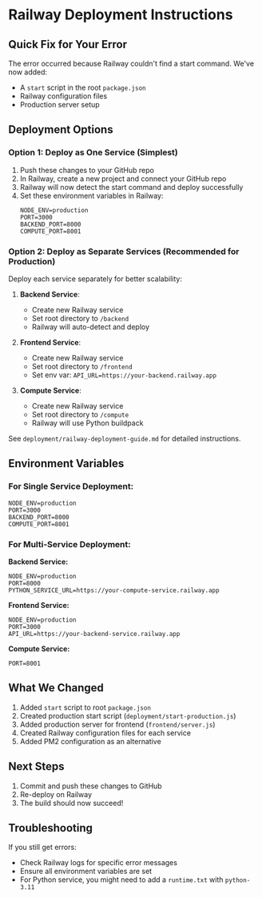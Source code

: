 # Railway Deployment Instructions

## Quick Fix for Your Error

The error occurred because Railway couldn't find a start command. We've now added:
- A `start` script in the root `package.json`
- Railway configuration files
- Production server setup

## Deployment Options

### Option 1: Deploy as One Service (Simplest)

1. Push these changes to your GitHub repo
2. In Railway, create a new project and connect your GitHub repo
3. Railway will now detect the start command and deploy successfully
4. Set these environment variables in Railway:
   ```
   NODE_ENV=production
   PORT=3000
   BACKEND_PORT=8000
   COMPUTE_PORT=8001
   ```

### Option 2: Deploy as Separate Services (Recommended for Production)

Deploy each service separately for better scalability:

1. **Backend Service**:
   - Create new Railway service
   - Set root directory to `/backend`
   - Railway will auto-detect and deploy

2. **Frontend Service**:
   - Create new Railway service  
   - Set root directory to `/frontend`
   - Set env var: `API_URL=https://your-backend.railway.app`

3. **Compute Service**:
   - Create new Railway service
   - Set root directory to `/compute`
   - Railway will use Python buildpack

See `deployment/railway-deployment-guide.md` for detailed instructions.

## Environment Variables

### For Single Service Deployment:
```env
NODE_ENV=production
PORT=3000
BACKEND_PORT=8000
COMPUTE_PORT=8001
```

### For Multi-Service Deployment:

**Backend Service:**
```env
NODE_ENV=production
PORT=8000
PYTHON_SERVICE_URL=https://your-compute-service.railway.app
```

**Frontend Service:**
```env
NODE_ENV=production
PORT=3000
API_URL=https://your-backend-service.railway.app
```

**Compute Service:**
```env
PORT=8001
```

## What We Changed

1. Added `start` script to root `package.json`
2. Created production start script (`deployment/start-production.js`)
3. Added production server for frontend (`frontend/server.js`)
4. Created Railway configuration files for each service
5. Added PM2 configuration as an alternative

## Next Steps

1. Commit and push these changes to GitHub
2. Re-deploy on Railway
3. The build should now succeed!

## Troubleshooting

If you still get errors:
- Check Railway logs for specific error messages
- Ensure all environment variables are set
- For Python service, you might need to add a `runtime.txt` with `python-3.11`